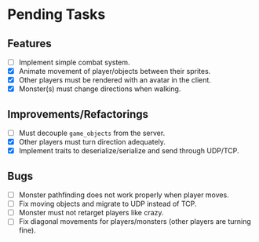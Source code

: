 # Pending Tasks

## Features

- [ ] Implement simple combat system.
- [x] Animate movement of player/objects between their sprites.
- [x] Other players must be rendered with an avatar in the client.
- [x] Monster(s) must change directions when walking.

## Improvements/Refactorings

- [ ] Must decouple `game_objects` from the server.
- [x] Other players must turn direction adequately.
- [x] Implement traits to deserialize/serialize and send through UDP/TCP.

## Bugs

- [ ] Monster pathfinding does not work properly when player moves.
- [ ] Fix moving objects and migrate to UDP instead of TCP.
- [ ] Monster must not retarget players like crazy.
- [ ] Fix diagonal movements for players/monsters (other players are turning fine).
